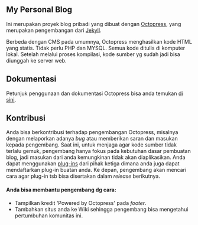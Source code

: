 ## My Personal Blog

Ini merupakan proyek blog pribadi yang dibuat dengan [Octopress](http://octopress.org/), 
yang merupakan pengembangan dari [Jekyll](https://github.com/mojombo/jekyll).

Berbeda dengan CMS pada umumnya, Octopress menghasilkan kode HTML yang statis.
Tidak perlu PHP dan MYSQL. Semua kode ditulis di komputer lokal. Setelah melalui
proses kompilasi, kode sumber yg sudah jadi bisa diunggah ke server web.


## Dokumentasi

Petunjuk penggunaan dan dokumentasi Octopress bisa anda temukan 
[di sini](http://octopress.org/docs).


## Kontribusi

Anda bisa berkontribusi terhadap pengembangan Octopress, misalnya dengan melaporkan
adanya *bug* atau memberikan saran dan masukan kepada pengembang.
Saat ini, untuk menjaga agar kode sumber tidak terlalu gemuk, pengembang hanya 
fokus pada kebutuhan dasar pembuatan blog, jadi masukan dari anda kemungkinan
tidak akan diaplikasikan. Anda dapat menggunakan [plug-ins](https://github.com/imathis/octopress/wiki/3rd-party-plugins)
dari pihak ketiga dimana anda juga dapat mendaftarkan plug-in buatan anda.
Ke depan, pengembang akan mencari cara agar plug-in tsb bisa disertakan dalam
*release* berikutnya.


#### Anda bisa membantu pengembang dg cara:
- Tampilkan kredit 'Powered by Octopress' pada *footer*.
- Tambahkan situs anda ke Wiki sehingga pengembang bisa mengetahui pertumbuhan
  komunitas ini.

